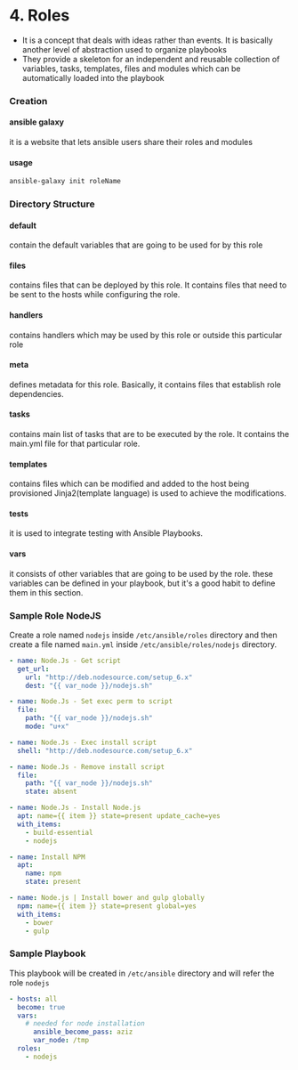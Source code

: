 # 4. Roles

* It is a concept that deals with ideas rather than events. It is basically another level of abstraction used to organize playbooks
* They provide a skeleton for an independent and reusable collection of variables, tasks, templates, files and modules which can be automatically loaded into the playbook



### Creation

#### ansible galaxy

it is a website that lets ansible users share their roles and modules

#### usage

```sh
ansible-galaxy init roleName
```



### Directory Structure

#### default

contain the default variables that are going to be used for by this role

#### files

contains files that can be deployed by this role. It contains files that need to be sent to the hosts while configuring the role.

#### handlers

contains handlers which may be used by this role or outside this particular role

#### meta

defines metadata for this role. Basically, it contains files that establish role dependencies.

#### tasks

contains main list of tasks that are to be executed by the role. It contains the main.yml file for that particular role.

#### templates

contains files which can be modified and added to the host being provisioned Jinja2(template language) is used to achieve the modifications.

#### tests

it is used to integrate testing with Ansible Playbooks.

#### vars

it consists of other variables that are going to be used by the role. these variables can be defined in your playbook, but it's a good habit to define them in this section.



### Sample Role NodeJS

Create a role named `nodejs` inside `/etc/ansible/roles` directory and then create a file named `main.yml` inside `/etc/ansible/roles/nodejs` directory.

```yaml
- name: Node.Js - Get script
  get_url:
    url: "http://deb.nodesource.com/setup_6.x"
    dest: "{{ var_node }}/nodejs.sh"

- name: Node.Js - Set exec perm to script
  file:
    path: "{{ var_node }}/nodejs.sh"
    mode: "u+x"

- name: Node.Js - Exec install script
  shell: "http://deb.nodesource.com/setup_6.x"

- name: Node.Js - Remove install script
  file:
    path: "{{ var_node }}/nodejs.sh"
    state: absent

- name: Node.Js - Install Node.js
  apt: name={{ item }} state=present update_cache=yes
  with_items:
    - build-essential
    - nodejs

- name: Install NPM
  apt:
    name: npm
    state: present

- name: Node.js | Install bower and gulp globally
  npm: name={{ item }} state=present global=yes
  with_items:
    - bower
    - gulp
```



### Sample Playbook

This playbook will be created in `/etc/ansible` directory and will refer the role `nodejs`

```yaml
- hosts: all
  become: true
  vars:
    # needed for node installation
	  ansible_become_pass: aziz
	  var_node: /tmp
  roles:
    - nodejs
```

